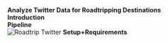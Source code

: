 <b>Analyze Twitter Data for Roadtripping Destinations</b><br>
<b>Introduction</b><br>
<b>Pipeline</b><br>
![Roadtrip Twitter](https://user-images.githubusercontent.com/11822655/147527781-b246b0c1-2ad0-4b5d-bf0b-eec35110c76b.jpeg)
<b>Setup+Requirements</b><br>
